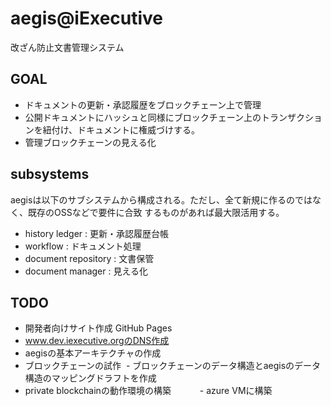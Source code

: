 # aegis@iExecutive

改ざん防止文書管理システム

## GOAL

- ドキュメントの更新・承認履歴をブロックチェーン上で管理
- 公開ドキュメントにハッシュと同様にブロックチェーン上のトランザクションを紐付け、ドキュメントに権威づけする。
- 管理ブロックチェーンの見える化

## subsystems

aegisは以下のサブシステムから構成される。ただし、全て新規に作るのではなく、既存のOSSなどで要件に合致
するものがあれば最大限活用する。

- history ledger : 更新・承認履歴台帳
- workflow : ドキュメント処理
- document repository : 文書保管
- document manager : 見える化

## TODO

- 開発者向けサイト作成 GitHub Pages
- www.dev.iexecutive.orgのDNS作成
- aegisの基本アーキテクチャの作成
- ブロックチェーンの試作
  - ブロックチェーンのデータ構造とaegisのデータ構造のマッピングドラフトを作成
- private blockchainの動作環境の構築
　　　- azure VMに構築
   
